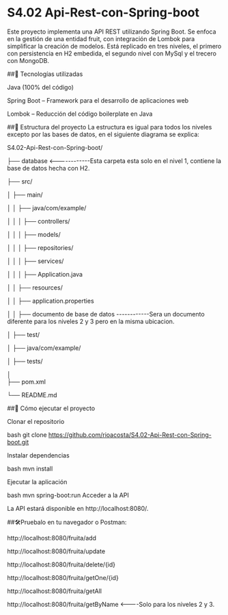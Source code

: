# S4.02 Api-Rest-con-Spring-boot

Este proyecto implementa una API REST utilizando Spring Boot. Se enfoca en la gestión de una entidad fruit, con integración de Lombok para simplificar la creación de modelos.
Está replicado en tres niveles, el primero con persistencia en H2 embedida, el segundo nivel con MySql y el trecero con MongoDB.



##🚀 Tecnologías utilizadas

Java (100% del código)

Spring Boot – Framework para el desarrollo de aplicaciones web

Lombok – Reducción del código boilerplate en Java



##📂 Estructura del proyecto
La estructura es igual para todos los niveles excepto por las bases de datos, en el siguiente diagrama se explica: 

S4.02-Api-Rest-con-Spring-boot/

├── database                    <------------Esta carpeta esta solo en el nivel 1, contiene la base de datos hecha con H2.

├── src/

│   ├── main/

│   │   ├── java/com/example/

│   │   │   ├── controllers/

│   │   │   ├── models/

│   │   │   ├── repositories/

│   │   │   ├── services/

│   │   │   ├── Application.java

│   │   ├── resources/

│   │       ├── application.properties

│   │       ├── documento de base de datos  ------------Sera un documento diferente para los niveles 2 y 3 pero en la misma ubicacion.

│   ├── test/

│       ├── java/com/example/

│           ├── tests/

│   
├── pom.xml

└── README.md


##🚀 Cómo ejecutar el proyecto

Clonar el repositorio

bash
git clone https://github.com/rioacosta/S4.02-Api-Rest-con-Spring-boot.git

Instalar dependencias

bash
mvn install

Ejecutar la aplicación

bash
mvn spring-boot:run
Acceder a la API 

La API estará disponible en http://localhost:8080/.


##🛠️Pruebalo en tu navegador o Postman:

http://localhost:8080/fruita/add

http://localhost:8080/fruita/update

http://localhost:8080/fruita/delete/{id}

http://localhost:8080/fruita/getOne/{id}

http://localhost:8080/fruita/getAll

http://localhost:8080/fruita/getByName   <----Solo para los niveles 2 y 3.
